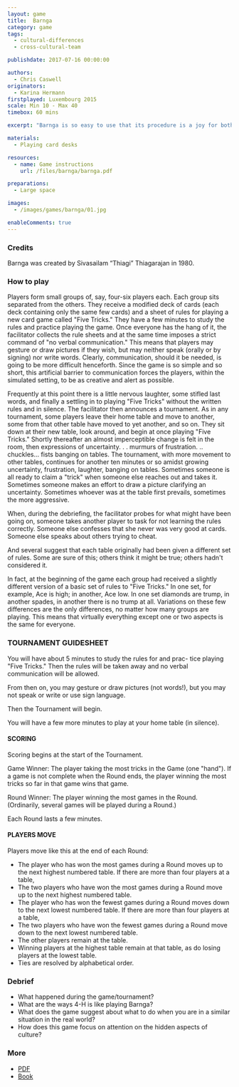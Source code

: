 ```yaml
---
layout: game
title:  Barnga
category: game
tags:
  - cultural-differences
  - cross-cultural-team

publishdate: 2017-07-16 00:00:00

authors: 
  - Chris Caswell
originators: 
  - Karina Hermann
firstplayed: Luxembourg 2015
scale: Min 10 - Max 40
timebox: 60 mins

excerpt: "Barnga is so easy to use that its procedure is a joy for both the experienced and the inexperienced game facilitator. The game almost immediately involves all its players and supplies are easily procurable. Careful planning of the follow-up debriefing period helps assure that all participants will become aware of and reflect on the learning's of the exercise."

materials:
  - Playing card desks

resources:
  - name: Game instructions
    url: /files/barnga/barnga.pdf

preparations:
  - Large space

images:
  - /images/games/barnga/01.jpg

enableComments: true
---
```


### Credits

Barnga was created by Sivasailam “Thiagi” Thiagarajan in 1980. 

### How to play

Players form small groups of, say, four-six players each. Each group sits separated from the others. They receive a modified deck of cards (each deck containing only the same few cards) and a sheet of rules for playing a new card game called "Five Tricks." They have a few minutes to study the rules and practice playing the game. Once everyone has the hang of it, the facilitator collects the rule sheets and at the same time imposes a strict command of "no verbal communication." This means that players may gesture or draw pictures if they wish, but may neither speak (orally or by signing) nor write words. Clearly, communication, should it be needed, is going to be more difficult henceforth. Since the game is so simple and so short, this artificial barrier to communication forces the players, within the simulated setting, to be as creative and alert as possible.	

Frequently at this point there is a little nervous laughter, some stifled last words, and finally a settling in to playing "Five Tricks" without the written rules and in silence. The facilitator then announces a tournament. As in any tournament, some players leave their home table and move to another, some from that other table have moved to yet another, and so on. They sit down at their new table, look around, and begin at once playing "Five Tricks." Shortly thereafter an almost imperceptible change is felt in the room, then expressions of uncertainty. . . murmurs of frustration. .. chuckles... fists banging on tables. The tournament, with more movement to other tables, continues for another ten minutes or so amidst growing uncertainty, frustration, laughter, banging on tables. Sometimes someone is all ready to claim a "trick" when someone else reaches out and takes it. Sometimes someone makes an effort to draw a picture clarifying an uncertainty. Sometimes whoever was at the table first prevails, sometimes the more aggressive. 
						
When, during the debriefing, the facilitator probes for what might have been going on, someone takes another player to task for not learning the rules correctly. Someone else confesses that she never was very good at cards. Someone else speaks about others trying to cheat.
											
And several suggest that each table originally had been given a different set of rules. Some are sure of this; others think it might be true; others hadn't considered it. 
				
In fact, at the beginning of the game each group had received a slightly different version of a basic set of rules to "Five Tricks." In one set, for example, Ace is high; in another, Ace low. In one set diamonds are trump, in another spades, in another there is no trump at all. Variations on these few differences are the only differences, no matter how many groups are playing. This means that virtually everything except one or two aspects is the same for everyone.

### TOURNAMENT GUIDESHEET
						
You will have about 5 minutes to study the rules for and prac- tice playing "Five Tricks."
Then the rules will be taken away and no verbal communication will be allowed. 
		 	 	 								
From then on, you may gesture or draw pictures (not words!), but you may not speak or write or use sign language. 
						
Then the Tournament will begin. 

You will have a few more minutes to play at your home table (in silence). 
						
#### SCORING 

Scoring begins at the start of the Tournament. 
						
Game Winner: The player taking the most tricks in the Game (one "hand"). If a game is not complete when the Round ends, the player winning the most tricks so far in that game wins that game. 
											
Round Winner: The player winning the most games in the Round. (Ordinarily, several games will be played during a Round.) 
						
Each Round lasts a few minutes. 

#### PLAYERS MOVE

Players move like this at the end of each Round: 
					
* The player who has won the most games during a Round moves up to the next highest numbered table. If there are more than four players at a table, 
* The two players who have won the most games during a Round move up to the next highest numbered table. 
* The player who has won the fewest games during a Round moves down to the next lowest numbered table. If there are more than four players at a table, 				
* The two players who have won the fewest games during a Round move down to the next lowest numbered table. 
* The other players remain at the table. 
* Winning players at the highest table remain at that table, as do losing players at the lowest table. 
* Ties are resolved by alphabetical order. 


### Debrief

* What happened during the game/tournament?
* What are the ways 4-H is like playing Barnga?
* What does the game suggest about what to do when you are in a similar situation in the real world?
* How does this game focus on attention on the hidden aspects of culture?


### More

* [PDF](/files/barnga/barnga.pdf)
* [Book](https://www.amazon.com/Barnga-Simulation-Cultural-Clashes-Anniversary/dp/1931930309)